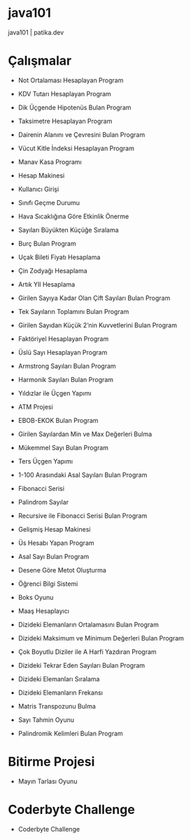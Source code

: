 # java101
java101 | patika.dev


# Çalışmalar
* Not Ortalaması Hesaplayan Program
* KDV Tutarı Hesaplayan Program
* Dik Üçgende Hipotenüs Bulan Program
* Taksimetre Hesaplayan Program
* Dairenin Alanını ve Çevresini Bulan Program
* Vücut Kitle İndeksi Hesaplayan Program
* Manav Kasa Programı



* Hesap Makinesi
* Kullanıcı Girişi
* Sınıfı Geçme Durumu
* Hava Sıcaklığına Göre Etkinlik Önerme
* Sayıları Büyükten Küçüğe Sıralama
* Burç Bulan Program
* Uçak Bileti Fiyatı Hesaplama
* Çin Zodyağı Hesaplama
* Artık YIl Hesaplama


* Girilen Sayıya Kadar Olan Çift Sayıları Bulan Program
* Tek Sayıların Toplamını Bulan Program
* Girilen Sayıdan Küçük 2’nin Kuvvetlerini Bulan Program
* Faktöriyel Hesaplayan Program
* Üslü Sayı Hesaplayan Program
* Armstrong Sayıları Bulan Program
* Harmonik Sayıları Bulan Program
* Yıldızlar ile Üçgen Yapımı
* ATM Projesi
* EBOB-EKOK Bulan Program
* Girilen Sayılardan Min ve Max Değerleri Bulma
* Mükemmel Sayı Bulan Program
* Ters Üçgen Yapımı
* 1-100 Arasındaki Asal Sayıları Bulan Program
* Fibonacci Serisi


* Palindrom Sayılar
* Recursive ile Fibonacci Serisi Bulan Program
* Gelişmiş Hesap Makinesi
* Üs Hesabı Yapan Program
* Asal Sayı Bulan Program
* Desene Göre Metot Oluşturma

* Öğrenci Bilgi Sistemi
* Boks Oyunu
* Maaş Hesaplayıcı

* Dizideki Elemanların Ortalamasını Bulan Program
* Dizideki Maksimum ve Minimum Değerleri Bulan Program
* Çok Boyutlu Diziler ile A Harfi Yazdıran Program
* Dizideki Tekrar Eden Sayıları Bulan Program
* Dizideki Elemanları Sıralama
* Dizideki Elemanların Frekansı
* Matris Transpozunu Bulma

* Sayı Tahmin Oyunu
* Palindromik Kelimleri Bulan Program

# Bitirme Projesi
* Mayın Tarlası Oyunu

# Coderbyte Challenge
* Coderbyte Challenge

